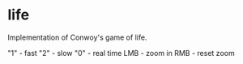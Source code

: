 # life

Implementation of Conwoy's game of life.

"1" - fast
"2" - slow
"0" - real time
LMB - zoom in
RMB - reset zoom

